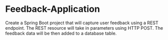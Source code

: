 # Feedback-Application
Create a Spring Boot project that will capture user feedback using a REST endpoint. The REST resource will take in parameters using HTTP POST. The feedback data will be then added to a database table.

